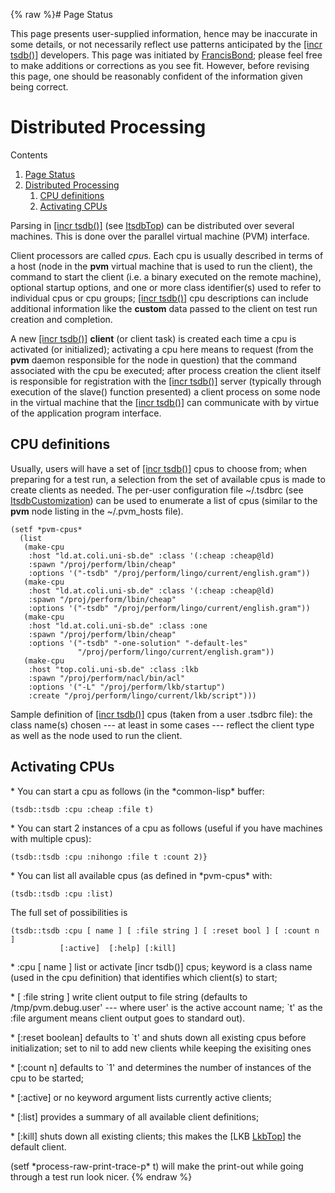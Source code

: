 {% raw %}# Page Status

This page presents user-supplied information, hence may be inaccurate in
some details, or not necessarily reflect use patterns anticipated by the
[\[incr tsdb()\]](http://www.delph-in.net/itsdb) developers. This page
was initiated by [FrancisBond](../FrancisBond); please feel free to make
additions or corrections as you see fit. However, before revising this
page, one should be reasonably confident of the information given being
correct.

# Distributed Processing

Contents

1. [Page Status](../ItsdbDistributedProcessing#Page_Status)
1. [Distributed Processing](../ItsdbDistributedProcessing#Distributed_Processing)
   1. [CPU definitions](../ItsdbDistributedProcessing#CPU_definitions)
   1. [Activating CPUs](../ItsdbDistributedProcessing#Activating_CPUs)

Parsing in [\[incr tsdb()\]](http://www.delph-in.net/itsdb) (see
[ItsdbTop](../ItsdbTop)) can be distributed over several machines. This is
done over the parallel virtual machine (PVM) interface.

Client processors are called *cpu*s. Each cpu is usually described in
terms of a host (node in the **pvm** virtual machine that is used to run
the client), the command to start the client (i.e. a binary executed on
the remote machine), optional startup options, and one or more class
identifier(s) used to refer to individual cpus or cpu groups; [\[incr
tsdb()\]](http://www.delph-in.net/itsdb) cpu descriptions can include
additional information like the **custom** data passed to the client on
test run creation and completion.

A new [\[incr tsdb()\]](http://www.delph-in.net/itsdb) **client** (or
client task) is created each time a cpu is activated (or initialized);
activating a cpu here means to request (from the **pvm** daemon
responsible for the node in question) that the command associated with
the cpu be executed; after process creation the client itself is
responsible for registration with the [\[incr
tsdb()\]](http://www.delph-in.net/itsdb) server (typically through
execution of the slave() function presented) a client process on some
node in the virtual machine that the [\[incr
tsdb()\]](http://www.delph-in.net/itsdb) can communicate with by virtue
of the application program interface.

## CPU definitions

Usually, users will have a set of [\[incr
tsdb()\]](http://www.delph-in.net/itsdb) cpus to choose from; when
preparing for a test run, a selection from the set of available cpus is
made to create clients as needed. The per-user configuration file
\~/.tsdbrc (see [ItsdbCustomization](https://blog.inductorsoftware.com/docsproto/concept/ItsdbCustomization)) can be used to
enumerate a list of cpus (similar to the **pvm** node listing in the
\~/.pvm\_hosts file).

    (setf *pvm-cpus*
      (list
       (make-cpu 
        :host "ld.at.coli.uni-sb.de" :class '(:cheap :cheap@ld)
        :spawn "/proj/perform/lbin/cheap"
        :options '("-tsdb" "/proj/perform/lingo/current/english.gram"))
       (make-cpu 
        :host "ld.at.coli.uni-sb.de" :class '(:cheap :cheap@ld)
        :spawn "/proj/perform/lbin/cheap"
        :options '("-tsdb" "/proj/perform/lingo/current/english.gram"))
       (make-cpu 
        :host "ld.at.coli.uni-sb.de" :class :one
        :spawn "/proj/perform/lbin/cheap"
        :options '("-tsdb" "-one-solution" "-default-les" 
                   "/proj/perform/lingo/current/english.gram"))
       (make-cpu 
        :host "top.coli.uni-sb.de" :class :lkb
        :spawn "/proj/perform/nacl/bin/acl"
        :options '("-L" "/proj/perform/lkb/startup")
        :create "/proj/perform/lingo/current/lkb/script")))

Sample definition of [\[incr tsdb()\]](http://www.delph-in.net/itsdb)
cpus (taken from a user .tsdbrc file): the class name(s) chosen --- at
least in some cases --- reflect the client type as well as the node used
to run the client.

## Activating CPUs

\* You can start a cpu as follows (in the \*common-lisp\* buffer:

    (tsdb::tsdb :cpu :cheap :file t)

\* You can start 2 instances of a cpu as follows (useful if you have
machines with multiple cpus):

    (tsdb::tsdb :cpu :nihongo :file t :count 2)}

\* You can list all available cpus (as defined in \*pvm-cpus\* with:

    (tsdb::tsdb :cpu :list)

The full set of possibilities is

    (tsdb::tsdb :cpu [ name ] [ :file string ] [ :reset bool ] [ :count n ]
               [:active]  [:help] [:kill]

\* :cpu \[ name \] list or activate \[incr tsdb()\] cpus; keyword is a
class name (used in the cpu definition) that identifies which client(s)
to start;

\* \[ :file string \] write client output to file string (defaults to
/tmp/pvm.debug.user' --- where user' is the active account name; \`t' as
the :file argument means client output goes to standard out).

\* \[:reset boolean\] defaults to \`t' and shuts down all existing cpus
before initialization; set to nil to add new clients while keeping the
exisiting ones

\* \[:count n\] defaults to \`1' and determines the number of instances
of the cpu to be started;

\* \[:active\] or no keyword argument lists currently active clients;

\* \[:list\] provides a summary of all available client definitions;

\* \[:kill\] shuts down all existing clients; this makes the \[LKB
[LkbTop](../LkbTop)\] the default client.

(setf \*process-raw-print-trace-p\* t) will make the print-out while
going through a test run look nicer.
{% endraw %}